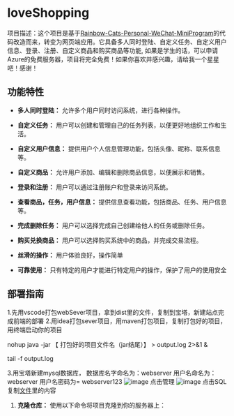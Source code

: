 # loveShopping

项目描述：这个项目是基于[Rainbow-Cats-Personal-WeChat-MiniProgram](https://github.com/UxxHans/Rainbow-Cats-Personal-WeChat-MiniProgram)的代码改造而来，转变为网页端应用。它具备多人同时登陆、自定义任务、自定义用户信息、登录、注册、自定义商品和购买商品等功能,
如果是学生的话，可以申请Azure的免费服务器，项目将完全免费！如果你喜欢并感兴趣，请给我一个星星吧！感谢！

## 功能特性

- **多人同时登陆：** 允许多个用户同时访问系统，进行各种操作。

- **自定义任务：** 用户可以创建和管理自己的任务列表，以便更好地组织工作和生活。

- **自定义用户信息：** 提供用户个人信息管理功能，包括头像、昵称、联系信息等。

- **自定义商品：** 允许用户添加、编辑和删除商品信息，以便展示和销售。

- **登录和注册：** 用户可以通过注册账户和登录来访问系统。

- **查看商品，任务，用户信息：** 提供信息查看功能，包括商品、任务、用户信息等。

- **完成删除任务：** 用户可以选择完成自己创建给他人的任务或删除任务。
  
- **购买兑换商品：** 用户可以选择购买系统中的商品，并完成交易流程。

- **丝滑的操作：** 用户体验良好，操作简单

- **可靠使用：** 只有特定的用户才能进行特定用户的操作，保护了用户的使用安全

## 部署指南
1.先用vscode打包webSever项目，拿到dist里的文件，复制到宝塔，新建站点完成前端的部署
2.用idea打包sever项目，用maven打包项目，复制打包好的项目，用终端启动你的项目

nohup java -jar 【 打包好的项目文件名（jar结尾）】 > output.log 2>&1 &

tail -f output.log

3.用宝塔新建mysql数据库，
数据库名字命名为：webserver
用户名命名为：webserver
用户名密码为= webserver123
![image](https://github.com/Yanyutin753/loveShopping/assets/132346501/ae048adb-cea9-4ec9-aede-4222af18424f)
点击管理
![image](https://github.com/Yanyutin753/loveShopping/assets/132346501/82fc9390-104b-4d1a-b035-f8928bb7ac45)
点击SQL复制[文件](https://github.com/Yanyutin753/loveShopping/blob/main/MySql%E9%85%8D%E7%BD%AE%E6%96%87%E4%BB%B6)里的内容





1. **克隆仓库：** 使用以下命令将项目克隆到你的服务器上：

